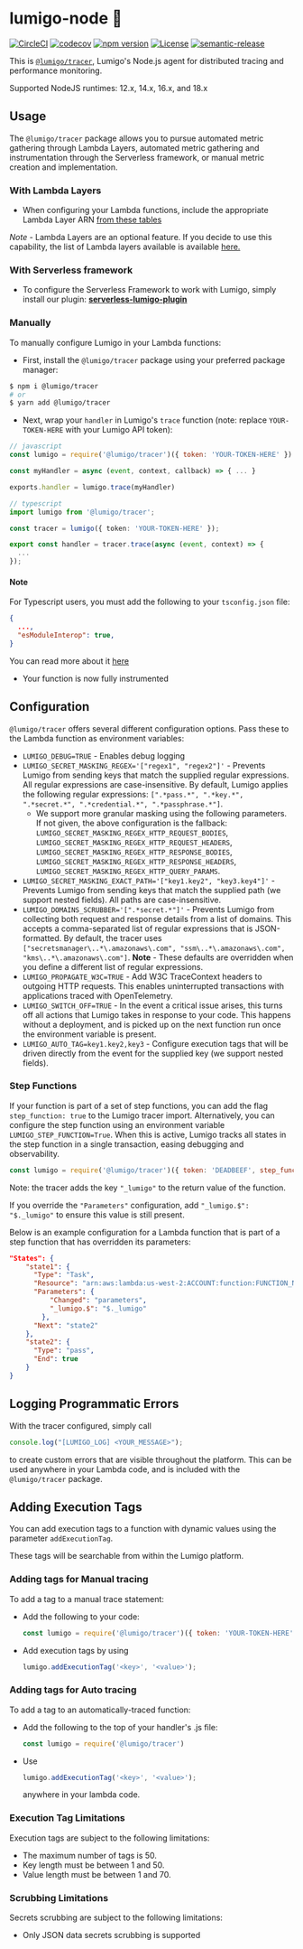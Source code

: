 # lumigo-node :stars:

[![CircleCI](https://dl.circleci.com/status-badge/img/gh/lumigo-io/lumigo-node/tree/master.svg?style=svg)](https://dl.circleci.com/status-badge/redirect/gh/lumigo-io/lumigo-node/tree/master)
[![codecov](https://codecov.io/gh/lumigo-io/lumigo-node/branch/master/graph/badge.svg?token=mUkKlI8ifC)](https://codecov.io/gh/lumigo-io/lumigo-node)
[![npm version](https://badge.fury.io/js/%40lumigo%2Ftracer.svg)](https://badge.fury.io/js/%40lumigo%2Ftracer)
[![License](https://img.shields.io/badge/License-Apache%202.0-blue.svg)](https://opensource.org/licenses/Apache-2.0)
[![semantic-release](https://img.shields.io/badge/%20%20%F0%9F%93%A6%F0%9F%9A%80-semantic--release-e10079.svg)](https://github.com/semantic-release/semantic-release)

This is [`@lumigo/tracer`](https://), Lumigo's Node.js agent for distributed tracing and performance monitoring.

Supported NodeJS runtimes: 12.x, 14.x, 16.x, and 18.x

## Usage

The `@lumigo/tracer` package allows you to pursue automated metric gathering through Lambda Layers, automated metric gathering and instrumentation through the Serverless framework, or manual metric creation and implementation.

### With Lambda Layers

* When configuring your Lambda functions, include the appropriate Lambda Layer ARN [from these tables](https://github.com/lumigo-io/lumigo-node/blob/master/layers)

*Note* - Lambda Layers are an optional feature. If you decide to use this capability, the list of Lambda layers available is available [here.](https://github.com/lumigo-io/lumigo-node/blob/master/layers)

### With Serverless framework

* To configure the Serverless Framework to work with Lumigo, simply install our plugin: [**serverless-lumigo-plugin**](https://github.com/lumigo-io/serverless-lumigo-plugin/blob/master/README.md)

### Manually

To manually configure Lumigo in your Lambda functions:

* First, install the `@lumigo/tracer` package using your preferred package manager:

```bash
$ npm i @lumigo/tracer
# or
$ yarn add @lumigo/tracer
```

* Next, wrap your `handler` in Lumigo's `trace` function (note: replace `YOUR-TOKEN-HERE` with your Lumigo API token):

```javascript
// javascript
const lumigo = require('@lumigo/tracer')({ token: 'YOUR-TOKEN-HERE' })

const myHandler = async (event, context, callback) => { ... }

exports.handler = lumigo.trace(myHandler)
```

```typescript
// typescript
import lumigo from '@lumigo/tracer';

const tracer = lumigo({ token: 'YOUR-TOKEN-HERE' });

export const handler = tracer.trace(async (event, context) => {
  ...
});
```

#### Note

For Typescript users, you must add the following to your `tsconfig.json` file:

```json
{
  ...,
  "esModuleInterop": true,
}
```

You can read more about it [here](https://www.typescriptlang.org/tsconfig#esModuleInterop)

* Your function is now fully instrumented

## Configuration

`@lumigo/tracer` offers several different configuration options. Pass these to the Lambda function as environment variables:

* `LUMIGO_DEBUG=TRUE` - Enables debug logging
* `LUMIGO_SECRET_MASKING_REGEX='["regex1", "regex2"]'` - Prevents Lumigo from sending keys that match the supplied regular expressions. All regular expressions are case-insensitive. By default, Lumigo applies the following regular expressions: `[".*pass.*", ".*key.*", ".*secret.*", ".*credential.*", ".*passphrase.*"]`.
  * We support more granular masking using the following parameters. If not given, the above configuration is the fallback: `LUMIGO_SECRET_MASKING_REGEX_HTTP_REQUEST_BODIES`, `LUMIGO_SECRET_MASKING_REGEX_HTTP_REQUEST_HEADERS`, `LUMIGO_SECRET_MASKING_REGEX_HTTP_RESPONSE_BODIES`, `LUMIGO_SECRET_MASKING_REGEX_HTTP_RESPONSE_HEADERS`, `LUMIGO_SECRET_MASKING_REGEX_HTTP_QUERY_PARAMS`.
* `LUMIGO_SECRET_MASKING_EXACT_PATH='["key1.key2", "key3.key4"]'` - Prevents Lumigo from sending keys that match the supplied path (we support nested fields). All paths are case-insensitive.
* `LUMIGO_DOMAINS_SCRUBBER='[".*secret.*"]'` - Prevents Lumigo from collecting both request and response details from a list of domains. This accepts a comma-separated list of regular expressions that is JSON-formatted. By default, the tracer uses `["secretsmanager\..*\.amazonaws\.com", "ssm\..*\.amazonaws\.com", "kms\..*\.amazonaws\.com"]`. **Note** - These defaults are overridden when you define a different list of regular expressions.
* `LUMIGO_PROPAGATE_W3C=TRUE` - Add W3C TraceContext headers to outgoing HTTP requests. This enables uninterrupted transactions with applications traced with OpenTelemetry.
* `LUMIGO_SWITCH_OFF=TRUE` - In the event a critical issue arises, this turns off all actions that Lumigo takes in response to your code. This happens without a deployment, and is picked up on the next function run once the environment variable is present.
* `LUMIGO_AUTO_TAG=key1.key2,key3` - Configure execution tags that will be driven directly from the event for the supplied key (we support nested fields).

### Step Functions

If your function is part of a set of step functions, you can add the flag `step_function: true` to the Lumigo tracer import. Alternatively, you can configure the step function using an environment variable `LUMIGO_STEP_FUNCTION=True`. When this is active, Lumigo tracks all states in the step function in a single transaction, easing debugging and observability.

```javascript
const lumigo = require('@lumigo/tracer')({ token: 'DEADBEEF', step_function: true })
```

Note: the tracer adds the key `"_lumigo"` to the return value of the function.

If you override the `"Parameters"` configuration, add `"_lumigo.$": "$._lumigo"` to ensure this value is still present.

Below is an example configuration for a Lambda function that is part of a step function that has overridden its parameters:

```json
"States": {
    "state1": {
      "Type": "Task",
      "Resource": "arn:aws:lambda:us-west-2:ACCOUNT:function:FUNCTION_NAME",
      "Parameters": {
          "Changed": "parameters",
          "_lumigo.$": "$._lumigo"
        },
      "Next": "state2"
    },
    "state2": {
      "Type": "pass",
      "End": true
    }
}
```

## Logging Programmatic Errors

With the tracer configured, simply call

```javascript
console.log("[LUMIGO_LOG] <YOUR_MESSAGE>");
```

to create custom errors that are visible throughout the platform. This can be used anywhere in your Lambda code, and is included with the `@lumigo/tracer` package.

## Adding Execution Tags

You can add execution tags to a function with dynamic values using the parameter `addExecutionTag`.

These tags will be searchable from within the Lumigo platform.

### Adding tags for Manual tracing

To add a tag to a manual trace statement:

* Add the following to your code:

  ```javascript
  const lumigo = require('@lumigo/tracer')({ token: 'YOUR-TOKEN-HERE' })
  ```

* Add execution tags by using

  ```javascript
  lumigo.addExecutionTag('<key>', '<value>');
  ```

### Adding tags for Auto tracing

To add a tag to an automatically-traced function:

* Add the following to the top of your handler's .js file:

  ```javascript
  const lumigo = require('@lumigo/tracer')
  ```

* Use

  ```javascript
  lumigo.addExecutionTag('<key>', '<value>');
  ```

  anywhere in your lambda code.

### Execution Tag Limitations

Execution tags are subject to the following limitations:

* The maximum number of tags is 50.
* Key length must be between 1 and 50.
* Value length must be between 1 and 70.

### Scrubbing Limitations

Secrets scrubbing are subject to the following limitations:

* Only JSON data secrets scrubbing is supported
